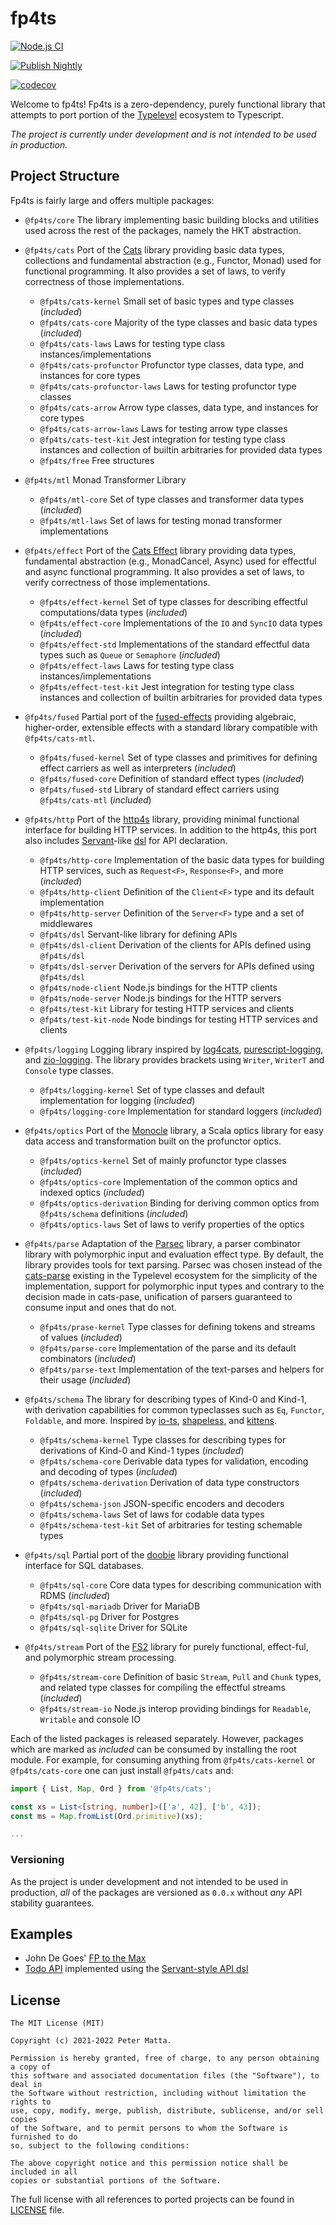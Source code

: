 # fp4ts

[![Node.js CI](https://github.com/mattapet/fp4ts/actions/workflows/build.yml/badge.svg)](https://github.com/fp4ts/fp4ts/actions/workflows/build.yml)

[![Publish Nightly](https://github.com/fp4ts/fp4ts/actions/workflows/publish-nightly.yml/badge.svg?branch=master)](https://github.com/fp4ts/fp4ts/actions/workflows/publish-nightly.yml)

[![codecov](https://codecov.io/gh/fp4ts/fp4ts/branch/master/graph/badge.svg?token=wXOEoz3yOm)](https://codecov.io/gh/fp4ts/fp4ts)

Welcome to fp4ts! Fp4ts is a zero-dependency, purely functional library that
attempts to port portion of the [Typelevel](https://typelevel.org/) ecosystem
to Typescript.

_The project is currently under development and is not intended to be used in
production._

## Project Structure

Fp4ts is fairly large and offers multiple packages:

- `@fp4ts/core` The library implementing basic building blocks and utilities
used across the rest of the packages, namely the HKT abstraction.

- `@fp4ts/cats` Port of the [Cats](https://github.com/typelevel/cats) library
providing basic data types, collections and fundamental abstraction (e.g.,
Functor, Monad) used for functional programming. It also provides a set of laws,
to verify correctness of those implementations.

  - `@fp4ts/cats-kernel` Small set of basic types and type classes (_included_)
  - `@fp4ts/cats-core` Majority of the type classes and basic data types (_included_) 
  - `@fp4ts/cats-laws` Laws for testing type class instances/implementations
  - `@fp4ts/cats-profunctor` Profunctor type classes, data type, and instances for core types
  - `@fp4ts/cats-profunctor-laws` Laws for testing profunctor type classes
  - `@fp4ts/cats-arrow` Arrow type classes, data type, and instances for core types
  - `@fp4ts/cats-arrow-laws` Laws for testing arrow type classes
  - `@fp4ts/cats-test-kit` Jest integration for testing type class instances and collection of builtin arbitraries for provided data types
  - `@fp4ts/free` Free structures


- `@fp4ts/mtl` Monad Transformer Library

  - `@fp4ts/mtl-core` Set of type classes and transformer data types (_included_)
  - `@fp4ts/mtl-laws` Set of laws for testing monad transformer implementations


- `@fp4ts/effect` Port of the [Cats Effect](https://github.com/typelevel/cats-effect)
library providing data types, fundamental abstraction (e.g., MonadCancel, Async)
used for effectful and async functional programming. It also provides a set of
laws, to verify correctness of those implementations.

  - `@fp4ts/effect-kernel` Set of type classes for describing effectful computations/data types (_included_)
  - `@fp4ts/effect-core` Implementations of the `IO` and `SyncIO` data types (_included_)
  - `@fp4ts/effect-std` Implementations of the standard effectful data types such as `Queue` or `Semaphore` (_included_)
  - `@fp4ts/effect-laws` Laws for testing type class instances/implementations
  - `@fp4ts/effect-test-kit` Jest integration for testing type class instances and collection of builtin arbitraries for provided data types

- `@fp4ts/fused` Partial port of the [fused-effects](https://hackage.haskell.org/package/fused-effects) providing algebraic, higher-order, extensible effects with a standard library compatible with `@fp4ts/cats-mtl`.

  - `@fp4ts/fused-kernel` Set of type classes and primitives for defining effect carriers as well as interpreters (_included_)
  - `@fp4ts/fused-core` Definition of standard effect types (_included_)
  - `@fp4ts/fused-std` Library of standard effect carriers using `@fp4ts/cats-mtl` (_included_)

- `@fp4ts/http` Port of the [http4s](https://github.com/http4s/http4s) library,
providing minimal functional interface for building HTTP services. In addition
to the http4s, this port also includes [Servant](https://haskell-servant.github.io/)-like [dsl](./packages/http/dsl) for API declaration.

  - `@fp4ts/http-core` Implementation of the basic data types for building HTTP services, such as `Request<F>`, `Response<F>`, and more (_included_)
  - `@fp4ts/http-client` Definition of the `Client<F>` type and its default implementation
  - `@fp4ts/http-server` Definition of the `Server<F>` type and a set of middlewares
  - `@fp4ts/dsl` Servant-like library for defining APIs
  - `@fp4ts/dsl-client` Derivation of the clients for APIs defined using `@fp4ts/dsl`
  - `@fp4ts/dsl-server` Derivation of the servers for APIs defined using `@fp4ts/dsl`
  - `@fp4ts/node-client` Node.js bindings for the HTTP clients
  - `@fp4ts/node-server` Node.js bindings for the HTTP servers
  - `@fp4ts/test-kit` Library for testing HTTP services and clients
  - `@fp4ts/test-kit-node` Node bindings for testing HTTP services and clients


- `@fp4ts/logging` Logging library inspired by [log4cats](https://github.com/typelevel/log4cats),
[purescript-logging](https://github.com/rightfold/purescript-logging),
and [zio-logging](https://github.com/zio/zio-logging). The library provides
brackets using `Writer`, `WriterT` and `Console` type classes.

  - `@fp4ts/logging-kernel` Set of type classes and default implementation for logging (_included_)
  - `@fp4ts/logging-core` Implementation for standard loggers (_included_)


- `@fp4ts/optics` Port of the [Monocle](https://github.com/optics-dev/Monocle) library,
a Scala optics library for easy data access and transformation built on the profunctor optics.

  - `@fp4ts/optics-kernel` Set of mainly profunctor type classes (_included_)
  - `@fp4ts/optics-core` Implementation of the common optics and indexed optics (_included_)
  - `@fp4ts/optics-derivation` Binding for deriving common optics from `@fp4ts/schema` definitions (_included_)
  - `@fp4ts/optics-laws` Set of laws to verify properties of the optics


- `@fp4ts/parse` Adaptation of the [Parsec](https://hackage.haskell.org/package/parsec-3.1.15.0/docs/Text-Parsec.html) library,
a parser combinator library with polymorphic input and evaluation effect type.
By default, the library provides tools for text parsing. Parsec was chosen instead
of the [cats-parse](https://github.com/typelevel/cats-parse/) existing in the Typelevel
ecosystem for the simplicity of the implementation, support for polymorphic input types
and contrary to the decision made in cats-pase, unification of parsers guaranteed
to consume input and ones that do not.

  - `@fp4ts/prase-kernel` Type classes for defining tokens and streams of values (_included_)
  - `@fp4ts/parse-core` Implementation of the parse and its default combinators (_included_)
  - `@fp4ts/parse-text` Implementation of the text-parses and helpers for their usage (_included_)


- `@fp4ts/schema` The library for describing types of Kind-0 and Kind-1, with
derivation capabilities for common typeclasses such as `Eq`, `Functor`, `Foldable`, and more.
Inspired by [io-ts](https://github.com/gcanti/io-ts), [shapeless](https://github.com/milessabin/shapeless), and [kittens](https://github.com/typelevel/kittens).

  - `@fp4ts/schema-kernel` Type classes for describing types for derivations of Kind-0 and Kind-1 types (_included_)
  - `@fp4ts/schema-core` Derivable data types for validation, encoding and decoding of types (_included_)
  - `@fp4ts/schema-derivation` Derivation of data type constructors (_included_)
  - `@fp4ts/schema-json` JSON-specific encoders and decoders
  - `@fp4ts/schema-laws` Set of laws for codable data types
  - `@fp4ts/schema-test-kit` Set of arbitraries for testing schemable types


- `@fp4ts/sql` Partial port of the [doobie](https://github.com/tpolecat/doobie) library
providing functional interface for SQL databases.

  - `@fp4ts/sql-core` Core data types for describing communication with RDMS (_included_)
  - `@fp4ts/sql-mariadb` Driver for MariaDB
  - `@fp4ts/sql-pg` Driver for Postgres
  - `@fp4ts/sql-sqlite` Driver for SQLite


- `@fp4ts/stream` Port of the [FS2](https://github.com/typelevel/fs2) library
for purely functional, effect-ful, and polymorphic stream processing.

  - `@fp4ts/stream-core` Definition of basic `Stream`, `Pull` and `Chunk` types, and related type classes for compiling the effectful streams (_included_)
  - `@fp4ts/stream-io` Node.js interop providing bindings for `Readable`, `Writable` and console IO

Each of the listed packages is released separately. However, packages which are
marked as _included_ can be consumed by installing the root module. For example,
for consuming anything from `@fp4ts/cats-kernel` or `@fp4ts/cats-core` one can
just install `@fp4ts/cats` and:

```typescript
import { List, Map, Ord } from '@fp4ts/cats';

const xs = List<[string, number]>(['a', 42], ['b', 43]);
const ms = Map.fromList(Ord.primitive)(xs);

...
```

### Versioning

As the project is under development and not intended to be used in production,
_all_ of the packages are versioned as `0.0.x` without _any_ API stability guarantees.

## Examples

- John De Goes' [FP to the Max](./packages/examples/fp-to-the-max/src/program.ts)
- [Todo API](./packages/examples/todo-api/) implemented using the [Servant-style
API dsl](./packages/examples/todo-api/src/api)

## License

```
The MIT License (MIT)

Copyright (c) 2021-2022 Peter Matta.

Permission is hereby granted, free of charge, to any person obtaining a copy of
this software and associated documentation files (the "Software"), to deal in
the Software without restriction, including without limitation the rights to
use, copy, modify, merge, publish, distribute, sublicense, and/or sell copies
of the Software, and to permit persons to whom the Software is furnished to do
so, subject to the following conditions:

The above copyright notice and this permission notice shall be included in all
copies or substantial portions of the Software.
```

The full license with all references to ported projects can be found in [LICENSE](/LICENSE) file.
